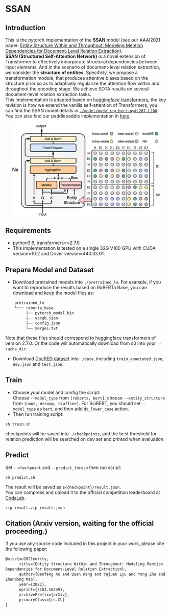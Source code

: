# SSAN
## Introduction
This is the pytorch implementation of the **SSAN** model (see our AAAI2021 paper: [Entity Structure Within and Throughout: Modeling Mention Dependencies
for Document-Level Relation Extraction](https://arxiv.org/abs/2102.10249)).  
**SSAN (Structured Self-Attention Network)** is a novel extension of Transformer to effectively incorporate structural dependencies between input elements.
And in the scenerio of document-level relation extraction, we consider the **structure of entities**.
Specificly, we propose a transformation module, that produces attentive biases based on the structure prior so as to adaptively regularize the attention flow within and throughout the encoding stage.
We achieve SOTA results on several document-level relation extraction tasks.  
This implementation is adapted based on [huggingface transformers](https://github.com/huggingface/transformers), the key revision is how we extend the vanilla self-attention of Transformers, you can find the SSAN model details in [`./model/modeling_bert.py#L267-L280`](./model/modeling_bert.py#L267-L280).
You can also find our paddlepaddle implementation in [here](https://github.com/PaddlePaddle/Research/tree/master/KG/AAAI2021_SSAN).
<div  align="center">  
<img src="./SSAN.png" width = "466.4" height = "294.4" alt="Tagging Strategy" align=center />
</div>  


## Requirements
 * python3.6, transformers==2.7.0  
 * This implementation is tested on a single 32G V100 GPU with CUDA version=10.2 and Driver version=440.33.01.


## Prepare Model and Dataset
 - Download pretrained models into `./pretrained_lm`.
For example, if you want to reproduce the results based on RoBERTa Base, you can download and keep the model files as:
```
    pretrained_lm
    └─── roberta_base
         ├── pytorch_model.bin
         ├── vocab.json
         ├── config.json
         └── merges.txt
```
Note that these files should correspond to huggingface transformers of version 2.7.0.
Or the code will automatically download from s3 into your `--cache_dir`.

 - Download [DocRED dataset](https://drive.google.com/drive/folders/1c5-0YwnoJx8NS6CV2f-NoTHR__BdkNqw) into `./data`, including `train_annotated.json`, `dev.json` and `test.json`.


## Train
 - Choose your model and config the script:  
Choose `--model_type` from `[roberta, bert]`, choose `--entity_structure` from `[none, decomp, biaffine]`.
For SciBERT, you should set `--model_type` as `bert`, and then add `do_lower_case` action.
 - Then run training script:
 
```
sh train.sh
```  
checkpoints will be saved into `./checkpoints`, and the best threshold for relation prediction will be searched on dev set and printed when evaluation.


## Predict
Set `--checkpoint` and `--predict_thresh` then run script:  
```
sh predict.sh
```
The result will be saved as `${checkpoint}/result.json`.  
You can compress and upload it to the official competition leaderboard at [CodaLab](https://competitions.codalab.org/competitions/20717#results).
```
zip result.zip result.json
```


## Citation (Arxiv version, waiting for the official proceeding.)
If you use any source code included in this project in your work, please cite the following paper:
```
@misc{xu2021entity,
      title={Entity Structure Within and Throughout: Modeling Mention Dependencies for Document-Level Relation Extraction}, 
      author={Benfeng Xu and Quan Wang and Yajuan Lyu and Yong Zhu and Zhendong Mao},
      year={2021},
      eprint={2102.10249},
      archivePrefix={arXiv},
      primaryClass={cs.CL}
}
```
